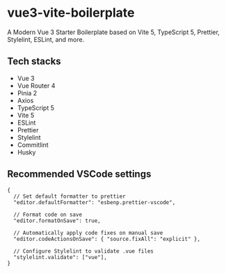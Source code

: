 # vue3-vite-boilerplate

A Modern Vue 3 Starter Boilerplate based on Vite 5, TypeScript 5, Prettier, Stylelint, ESLint, and more.

## Tech stacks

- Vue 3
- Vue Router 4
- Pinia 2
- Axios
- TypeScript 5
- Vite 5
- ESLint
- Prettier
- Stylelint
- Commitlint
- Husky

## Recommended VSCode settings

```jsonc
{
  // Set default formatter to prettier
  "editor.defaultFormatter": "esbenp.prettier-vscode",

  // Format code on save
  "editor.formatOnSave": true,

  // Automatically apply code fixes on manual save
  "editor.codeActionsOnSave": { "source.fixAll": "explicit" },

  // Configure Stylelint to validate .vue files
  "stylelint.validate": ["vue"],
}
```

